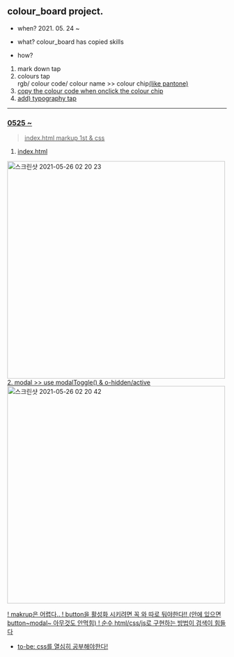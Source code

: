 ## colour_board project.

- when? 2021. 05. 24 ~

- what? colour_board has copied skills

- how?
1. mark down tap
2. colours tap<br>rgb/ colour code/ colour name >> colour chip<u>(like pantone)<u>
3. copy the colour code when onclick the colour chip
4. add) typography tap
- - -
### 0525 ~
> index.html markup 1st & css 
  1. index.html
<img width="500" height="500" alt="스크린샷 2021-05-26 02 20 23" src="https://user-images.githubusercontent.com/79742210/119540991-0848d880-bdc9-11eb-8bc3-e46d960d1b2f.png">
  2. modal >> use modalToggle() & o-hidden/active
<img width="500" height="500"alt="스크린샷 2021-05-26 02 20 42" src="https://user-images.githubusercontent.com/79742210/119541003-0b43c900-bdc9-11eb-9273-29b295b88952.png">

! makrup은 어렵다..
! button을 활성화 시키려면 꼭 <a>와 따로 둬야한다!! (<a>안에 있으면 button~modal~ 아무것도 안먹힘)
! 순수 html/css/js로 구현하는 방법이 검색이 힘들다

- to-be:
  css를 열심히 공부해야한다!
